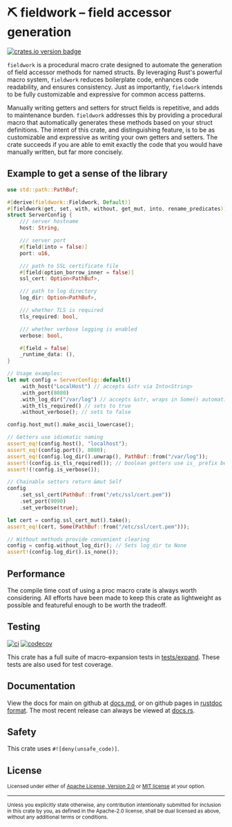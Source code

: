 # ⛏️ fieldwork – field accessor generation

[![crates.io version badge][version-badge]][crate]

[version-badge]: https://img.shields.io/crates/v/fieldwork.svg?style=flat-square
[crate]: https://crates.io/crates/fieldwork

`fieldwork` is a procedural macro crate designed to automate the generation of field accessor
methods for named structs. By leveraging Rust's powerful macro system, `fieldwork` reduces
boilerplate code, enhances code readability, and ensures consistency. Just as importantly,
`fieldwork` intends to be fully customizable and expressive for common access patterns.

Manually writing getters and setters for struct fields is repetitive, and adds to maintenance
burden. `fieldwork` addresses this by providing a procedural macro that automatically generates
these methods based on your struct definitions. The intent of this crate, and distinguishing
feature, is to be as customizable and expressive as writing your own getters and setters. The crate
succeeds if you are able to emit exactly the code that you would have manually written, but far more
concisely.

## Example to get a sense of the library

```rust
use std::path::PathBuf;

#[derive(fieldwork::Fieldwork, Default)]
#[fieldwork(get, set, with, without, get_mut, into, rename_predicates)]
struct ServerConfig {
    /// server hostname
    host: String,

    /// server port
    #[field(into = false)]
    port: u16,

    /// path to SSL certificate file
    #[field(option_borrow_inner = false)]
    ssl_cert: Option<PathBuf>,

    /// path to log directory  
    log_dir: Option<PathBuf>,

    /// whether TLS is required
    tls_required: bool,

    /// whether verbose logging is enabled
    verbose: bool,

    #[field = false]
    _runtime_data: (),
}

// Usage examples:
let mut config = ServerConfig::default()
    .with_host("LocalHost") // accepts &str via Into<String>
    .with_port(8080)
    .with_log_dir("/var/log") // accepts &str, wraps in Some() automatically
    .with_tls_required() // sets to true
    .without_verbose(); // sets to false

config.host_mut().make_ascii_lowercase();

// Getters use idiomatic naming
assert_eq!(config.host(), "localhost");
assert_eq!(config.port(), 8080);
assert_eq!(config.log_dir().unwrap(), PathBuf::from("/var/log"));
assert!(config.is_tls_required()); // boolean getters use is_ prefix because of `rename_predicates`
assert!(!config.is_verbose());

// Chainable setters return &mut Self
config
    .set_ssl_cert(PathBuf::from("/etc/ssl/cert.pem"))
    .set_port(9090)
    .set_verbose(true);

let cert = config.ssl_cert_mut().take();
assert_eq!(cert, Some(PathBuf::from("/etc/ssl/cert.pem")));

// Without methods provide convenient clearing
config = config.without_log_dir(); // Sets log_dir to None
assert!(config.log_dir().is_none());
```

## Performance

The compile time cost of using a proc macro crate is always worth considering. All efforts have been
made to keep this crate as lightweight as possible and featureful enough to be worth the tradeoff.

## Testing

[![ci][ci-badge]][ci]
[![codecov](https://codecov.io/gh/jbr/fieldwork/graph/badge.svg?token=tlWtminkYf)](https://codecov.io/gh/jbr/fieldwork)

[ci]: https://github.com/jbr/fieldwork/actions?query=workflow%3ACI
[ci-badge]: https://github.com/jbr/fieldwork/workflows/CI/badge.svg

This crate has a full suite of macro-expansion tests in
[tests/expand](https://github.com/jbr/fieldwork/tree/main/tests/expand). These tests are also used
for test coverage.

## Documentation

View the docs for main on github at [docs.md](https://github.com/jbr/fieldwork/blob/main/docs.md),
or on github pages in [rustdoc format](https://jbr.github.io/fieldwork/fieldwork/).  The most recent
release can always be viewed at [docs.rs](https://docs.rs/fieldwork).

## Safety
This crate uses `#![deny(unsafe_code)]`.

## License

<sup>
Licensed under either of <a href="LICENSE-APACHE">Apache License, Version
2.0</a> or <a href="LICENSE-MIT">MIT license</a> at your option.
</sup>

---

<sub>
Unless you explicitly state otherwise, any contribution intentionally submitted
for inclusion in this crate by you, as defined in the Apache-2.0 license, shall
be dual licensed as above, without any additional terms or conditions.
</sub>
